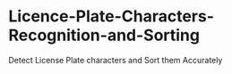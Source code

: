 # Licence-Plate-Characters-Recognition-and-Sorting
Detect License Plate characters and Sort them Accurately
